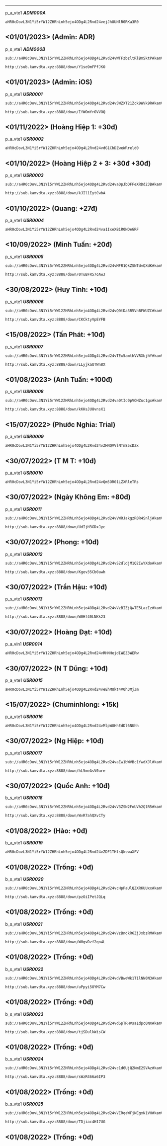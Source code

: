 ----------------------------------------
p_a_vte1 ***ADM000A***
```
aHR0cDovL3N1Yi5rYW12ZHRhLnh5ejo4ODg4L2Rvd24vejJhUUNlR0RKa3R0
```
 <01/01/2023> (Admin: ADR)
----------------------------------------

p_s_vte1 ***ADM000B***
```
sub://aHR0cDovL3N1Yi5rYW12ZHRhLnh5ejo4ODg4L2Rvd24vWTFzbzltRlBmSktP#kamVdta
```
```
http://sub.kamvdta.xyz:8888/down/Y1so9mFPfJKO
```
 <01/01/2023> (Admin: iOS)
----------------------------------------

p_s_vte1 ***USR0001***
```
sub://aHR0cDovL3N1Yi5rYW12ZHRhLnh5ejo4ODg4L2Rvd24vSWZXT21Zck9WVk9R#kamVdta
```
```
http://sub.kamvdta.xyz:8888/down/IfWOmYrOVVOQ
```
 <01/11/2022> (Hoàng Hiệp 1: +30đ)
----------------------------------------

p_a_vte1 ***USR0002***
```
aHR0cDovL3N1Yi5rYW12ZHRhLnh5ejo4ODg4L2Rvd24vdG1CbDZweWRreld0
```
 <01/10/2022> (Hoàng Hiệp 2 + 3: +30đ +30đ)
----------------------------------------

p_s_vte1 ***USR0003***
```
sub://aHR0cDovL3N1Yi5rYW12ZHRhLnh5ejo4ODg4L2Rvd24va0pJbDFFeXRDd2JB#kamVdta
```
```
http://sub.kamvdta.xyz:8888/down/kJIl1EytCwbA
```
 <01/10/2022> (Quang: +27đ)
----------------------------------------

p_a_vte1 ***USR0004***
```
aHR0cDovL3N1Yi5rYW12ZHRhLnh5ejo4ODg4L2Rvd24va1IxeXB1R0NDeGRF
```
 <10/09/2022> (Minh Tuấn: +20đ)
----------------------------------------

p_s_vte1 ***USR0005***
```
sub://aHR0cDovL3N1Yi5rYW12ZHRhLnh5ejo4ODg4L2Rvd24vMFR1QkZSNTdvQXdK#kamVdta
```
```
http://sub.kamvdta.xyz:8888/down/0TuBFR57oAwJ
```
 <30/08/2022> (Huy Tỉnh: +10đ)
----------------------------------------

p_s_vte1 ***USR0006***
```
sub://aHR0cDovL3N1Yi5rYW12ZHRhLnh5ejo4ODg4L2Rvd24vQ0tDa3R5VnBFWUZC#kamVdta
```
```
http://sub.kamvdta.xyz:8888/down/CKCktyVpEYFB
```
 <15/08/2022> (Tấn Phát: +10đ)
----------------------------------------

p_s_vte1 ***USR0007***
```
sub://aHR0cDovL3N1Yi5rYW12ZHRhLnh5ejo4ODg4L2Rvd24vTEx5amthVVRXbjhY#kamVdta
```
```
http://sub.kamvdta.xyz:8888/down/LLyjkaUTWn8X
```
 <01/08/2023> (Anh Tuấn: +100đ)
----------------------------------------

p_s_vte1 ***USR0008***
```
sub://aHR0cDovL3N1Yi5rYW12ZHRhLnh5ejo4ODg4L2Rvd24va0tIc0pVOHZuc1gx#kamVdta
```
```
http://sub.kamvdta.xyz:8888/down/kKHsJU8vnsX1
```
 <15/07/2022> (Phước Nghia: Trial)
----------------------------------------

p_a_vte1 ***USR0009***
```
aHR0cDovL3N1Yi5rYW12ZHRhLnh5ejo4ODg4L2Rvd24vZHNQVVlNTm85cDZx
```
 <30/07/2022> (T M T: +10đ)
----------------------------------------

p_a_vte1 ***USR0010***
```
aHR0cDovL3N1Yi5rYW12ZHRhLnh5ejo4ODg4L2Rvd24vQm5OR01LZXRleTRs
```
 <30/07/2022> (Ngày Không Em: +80đ)
----------------------------------------

p_s_vte1 ***USR0011***
```
sub://aHR0cDovL3N1Yi5rYW12ZHRhLnh5ejo4ODg4L2Rvd24vVWRJakgzR0R4Snlj#kamVdta
```
```
http://sub.kamvdta.xyz:8888/down/UdIjH3GDxJyc
```
 <30/07/2022> (Phong: +10đ)
----------------------------------------

p_s_vte1 ***USR0012***
```
sub://aHR0cDovL3N1Yi5rYW12ZHRhLnh5ejo4ODg4L2Rvd24vS2dldjM1Q2IwYXdo#kamVdta
```
```
http://sub.kamvdta.xyz:8888/down/Kgev35Cb0awh
```
 <30/07/2022> (Trần Hậu: +10đ)
----------------------------------------

p_s_vte1 ***USR0013***
```
sub://aHR0cDovL3N1Yi5rYW12ZHRhLnh5ejo4ODg4L2Rvd24vVzBIZjQwTE5LazIz#kamVdta
```
```
http://sub.kamvdta.xyz:8888/down/W0Hf40LNKk23
```
 <30/07/2022> (Hoàng Đạt: +10đ)
----------------------------------------

p_a_vin1 ***USR0014***
```
aHR0cDovL3N1Yi5rYW12ZHRhLnh5ejo4ODg4L2Rvd24vRHNHejdIWEZ3WERw
```
 <30/07/2022> (N T Dũng: +10đ)
----------------------------------------

p_a_vte1 ***USR0015***
```
aHR0cDovL3N1Yi5rYW12ZHRhLnh5ejo4ODg4L2Rvd24veEhMUkt4V0h3MjJm
```
 <15/07/2022> (Chuminhlong: +15k)
----------------------------------------

p_a_vte1 ***USR0016***
```
aHR0cDovL3N1Yi5rYW12ZHRhLnh5ejo4ODg4L2Rvd24vMlpWUHhEdDl6NUhh
```
 <30/07/2022> (Ng Hiệp: +10đ)
----------------------------------------

p_s_vte1 ***USR0017***
```
sub://aHR0cDovL3N1Yi5rYW12ZHRhLnh5ejo4ODg4L2Rvd24vaEw1bWVBc1YwdXJl#kamVdta
```
```
http://sub.kamvdta.xyz:8888/down/hL5meAsV0ure
```
 <30/07/2022> (Quốc Anh: +10đ)
----------------------------------------

b_s_vte1 ***USR0018***
```
sub://aHR0cDovL3N1Yi5rYW12ZHRhLnh5ejo4ODg4L2Rvd24vV3ZSN2FoUVh2Q1R5#kamVdta
```
```
http://sub.kamvdta.xyz:8888/down/WvR7ahQXvCTy
```
 <01/08/2022> (Hào: +0đ)
----------------------------------------

b_a_vte1 ***USR0019***
```
aHR0cDovL3N1Yi5rYW12ZHRhLnh5ejo4ODg4L2Rvd24vZDF1THlsQkswaXFV
```
 <01/08/2022> (Trống: +0đ)
----------------------------------------

b_s_vte1 ***USR0020***
```
sub://aHR0cDovL3N1Yi5rYW12ZHRhLnh5ejo4ODg4L2Rvd24vcHpPaUlQZXRKUUxx#kamVdta
```
```
http://sub.kamvdta.xyz:8888/down/pzOiIPetJQLq
```
 <01/08/2022> (Trống: +0đ)
----------------------------------------

b_s_vte1 ***USR0021***
```
sub://aHR0cDovL3N1Yi5rYW12ZHRhLnh5ejo4ODg4L2Rvd24vVzBndkR6ZjJxbzRM#kamVdta
```
```
http://sub.kamvdta.xyz:8888/down/W0gvDzf2qo4L
```
 <01/08/2022> (Trống: +0đ)
----------------------------------------

b_s_vte1 ***USR0022***
```
sub://aHR0cDovL3N1Yi5rYW12ZHRhLnh5ejo4ODg4L2Rvd24vdVBweWk1T1lNN0N3#kamVdta
```
```
http://sub.kamvdta.xyz:8888/down/uPpyi5OYM7Cw
```
 <01/08/2022> (Trống: +0đ)
----------------------------------------

b_s_vte1 ***USR0023***
```
sub://aHR0cDovL3N1Yi5rYW12ZHRhLnh5ejo4ODg4L2Rvd24vdGpTRHVsa1dpc0NX#kamVdta
```
```
http://sub.kamvdta.xyz:8888/down/tjSDulkWisCW
```
 <01/08/2022> (Trống: +0đ)
----------------------------------------

b_s_vte1 ***USR0024***
```
sub://aHR0cDovL3N1Yi5rYW12ZHRhLnh5ejo4ODg4L2Rvd24vc1d6UjQ2NmE2SVAz#kamVdta
```
```
http://sub.kamvdta.xyz:8888/down/sWzR466a6IP3
```
 <01/08/2022> (Trống: +0đ)
----------------------------------------

b_s_vte1 ***USR0025***
```
sub://aHR0cDovL3N1Yi5rYW12ZHRhLnh5ejo4ODg4L2Rvd24vVERqaWFjNEgxN1VH#kamVdta
```
```
http://sub.kamvdta.xyz:8888/down/TDjiac4H17UG
```
 <01/08/2022> (Trống: +0đ)
----------------------------------------
